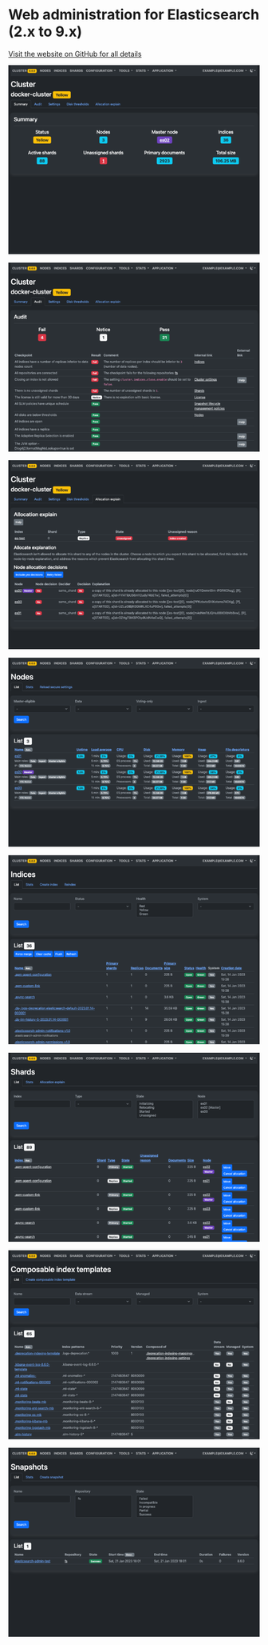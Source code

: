 # Web administration for Elasticsearch (2.x to 9.x)

[Visit the website on GitHub for all details](https://stephanediondev.github.io/elasticsearch-admin/)

[![elasticsearch-admin - Cluster summary](https://raw.githubusercontent.com/stephanediondev/elasticsearch-admin/main/screenshots/8/resized/resized-cluster.png)](https://raw.githubusercontent.com/stephanediondev/elasticsearch-admin/main/screenshots/8/original/original-cluster.png)

[![elasticsearch-admin - Cluster audit](https://raw.githubusercontent.com/stephanediondev/elasticsearch-admin/main/screenshots/8/resized/resized-cluster-audit.png)](https://raw.githubusercontent.com/stephanediondev/elasticsearch-admin/main/screenshots/8/original/original-cluster-audit.png)

[![elasticsearch-admin - Cluster allocation explain](https://raw.githubusercontent.com/stephanediondev/elasticsearch-admin/main/screenshots/8/resized/resized-cluster-allocation-explain.png)](https://raw.githubusercontent.com/stephanediondev/elasticsearch-admin/main/screenshots/8/original/original-cluster-allocation-explain.png)

[![elasticsearch-admin - Nodes list](https://raw.githubusercontent.com/stephanediondev/elasticsearch-admin/main/screenshots/8/resized/resized-nodes.png)](https://raw.githubusercontent.com/stephanediondev/elasticsearch-admin/main/screenshots/8/original/original-nodes.png)

[![elasticsearch-admin - Indices list](https://raw.githubusercontent.com/stephanediondev/elasticsearch-admin/main/screenshots/8/resized/resized-indices.png)](https://raw.githubusercontent.com/stephanediondev/elasticsearch-admin/main/screenshots/8/original/original-indices.png)

[![elasticsearch-admin - Shards list](https://raw.githubusercontent.com/stephanediondev/elasticsearch-admin/main/screenshots/8/resized/resized-shards.png)](https://raw.githubusercontent.com/stephanediondev/elasticsearch-admin/main/screenshots/8/original/original-shards.png)

[![elasticsearch-admin - Composable index templates](https://raw.githubusercontent.com/stephanediondev/elasticsearch-admin/main/screenshots/8/resized/resized-index-templates.png)](https://raw.githubusercontent.com/stephanediondev/elasticsearch-admin/main/screenshots/8/original/original-index-templates.png)

[![elasticsearch-admin - Snapshots list](https://raw.githubusercontent.com/stephanediondev/elasticsearch-admin/main/screenshots/8/resized/resized-snapshots.png)](https://raw.githubusercontent.com/stephanediondev/elasticsearch-admin/main/screenshots/8/original/original-snapshots.png)
